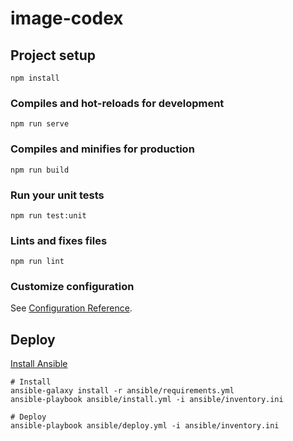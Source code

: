# image-codex

## Project setup
```
npm install
```

### Compiles and hot-reloads for development
```
npm run serve
```

### Compiles and minifies for production
```
npm run build
```

### Run your unit tests
```
npm run test:unit
```

### Lints and fixes files
```
npm run lint
```

### Customize configuration
See [Configuration Reference](https://cli.vuejs.org/config/).

## Deploy
[Install Ansible](https://docs.ansible.com/ansible/latest/installation_guide/intro_installation.html)
```
# Install
ansible-galaxy install -r ansible/requirements.yml
ansible-playbook ansible/install.yml -i ansible/inventory.ini

# Deploy
ansible-playbook ansible/deploy.yml -i ansible/inventory.ini
```
